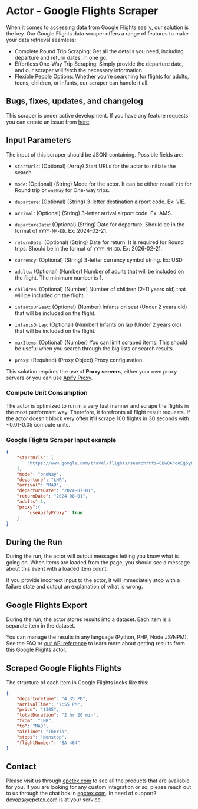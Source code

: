 # Actor - Google Flights Scraper

When it comes to accessing data from Google Flights easily, our solution is the key. Our Google Flights data scraper offers a range of features to make your data retrieval seamless:

- Complete Round Trip Scraping: Get all the details you need, including departure and return dates, in one go.
- Effortless One-Way Trip Scraping: Simply provide the departure date, and our scraper will fetch the necessary information.
- Flexible People Options: Whether you're searching for flights for adults, teens, children, or infants, our scraper can handle it all.

## Bugs, fixes, updates, and changelog

This scraper is under active development. If you have any feature requests you can create an issue from [here](https://github.com/epctex-support/google-flights-scraper/issues).

## Input Parameters

The input of this scraper should be JSON-containing. Possible fields are:

- `startUrls`: (Optional) (Array) Start URLs for the actor to initiate the search.

- `mode`: (Optional) (String) Mode for the actor. It can be either `roundTrip` for Round trip or `oneWay` for One-way trips.

- `departure`: (Optional) (String) 3-letter destination airport code. Ex: VIE.

- `arrival`: (Optional) (String) 3-letter arrival airport code. Ex: AMS.

- `departureDate`: (Optional) (String) Date for departure. Should be in the format of `YYYY-MM-DD`. Ex: 2024-02-21.

- `returnDate`: (Optional) (String) Date for return. It is required for Round trips. Should be in the format of `YYYY-MM-DD`. Ex: 2026-02-21.

- `currency`: (Optional) (String) 3-letter currency symbol string. Ex: USD

- `adults`: (Optional) (Number) Number of adults that will be included on the flight. The minimum number is 1.

- `children`: (Optional) (Number) Number of children (2-11 years old) that will be included on the flight.

- `infantsOnSeat`: (Optional) (Number) Infants on seat (Under 2 years old) that will be included on the flight.

- `infantsOnLap`: (Optional) (Number) Infants on lap (Under 2 years old) that will be included on the flight.

- `maxItems`: (Optional) (Number) You can limit scraped items. This should be useful when you search through the big lists or search results.

- `proxy`: (Required) (Proxy Object) Proxy configuration.

This solution requires the use of **Proxy servers**, either your own proxy servers or you can use <a href="https://www.apify.com/docs/proxy">Apify Proxy</a>.

### Compute Unit Consumption

The actor is optimized to run in a very fast manner and scrape the flights in the most performant way. Therefore, it forefronts all flight result requests. If the actor doesn't block very often it'll scrape 100 flights in 30 seconds with ~0.01-0.05 compute units.

### Google Flights Scraper Input example

```json
{
    "startUrls": [
        "https://www.google.com/travel/flights/search?tfs=CBwQAhoeEgoyMDI0LTA3LTAyagcIARIDQU1TcgcIARIDQkVSGh4SCjIwMjQtMDctMzFqBwgBEgNCRVJyBwgBEgNBTVNAAUgBcAGCAQsI____________AZgBAQ"
    ],
    "mode": "oneWay",
    "departure": "LHR",
    "arrival": "MAD",
    "departureDate": "2024-07-01",
    "returnDate": "2024-08-01",
    "adults":1,
    "proxy":{
        "useApifyProxy": true
    }
}
```

## During the Run

During the run, the actor will output messages letting you know what is going on.
When items are loaded from the page, you should see a message about this event with a loaded item count.

If you provide incorrect input to the actor, it will immediately stop with a failure state and output an explanation of what is wrong.

## Google Flights Export

During the run, the actor stores results into a dataset. Each item is a separate item in the dataset.

You can manage the results in any language (Python, PHP, Node JS/NPM). See the FAQ or <a href="https://www.apify.com/docs/api" target="blank">our API reference</a> to learn more about getting results from this Google Flights actor.

## Scraped Google Flights Flights

The structure of each item in Google Flights looks like this:

```json
{
	"departureTime": "4:35 PM",
	"arrivalTime": "7:55 PM",
	"price": "$305",
	"totalDuration": "2 hr 20 min",
	"from": "LHR",
	"to": "MAD",
	"airline": "Iberia",
	"stops": "Nonstop",
	"flightNumber": "BA 464"
}
```

## Contact
Please visit us through [epctex.com](https://epctex.com) to see all the products that are available for you. If you are looking for any custom integration or so, please reach out to us through the chat box in [epctex.com](https://epctex.com). In need of support? [devops@epctex.com](mailto:devops@epctex.com) is at your service.
